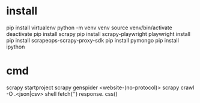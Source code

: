 # install
  pip install virtualenv
  python -m venv venv
  source venv/bin/activate
    deactivate
  pip install scrapy
  pip install scrapy-playwright
  playwright install
  pip install scrapeops-scrapy-proxy-sdk
  pip install pymongo
  pip install ipython
  <!-- pip install scrapy-rotating-proxies -->

# cmd
  scrapy
    startproject <project>
    scrapy genspider <spider> <website-(no-protocol)>
    scrapy crawl <spider>
      -O <file>.<json|csv>
    shell
      fetch('<url>')
      response.
        css()
